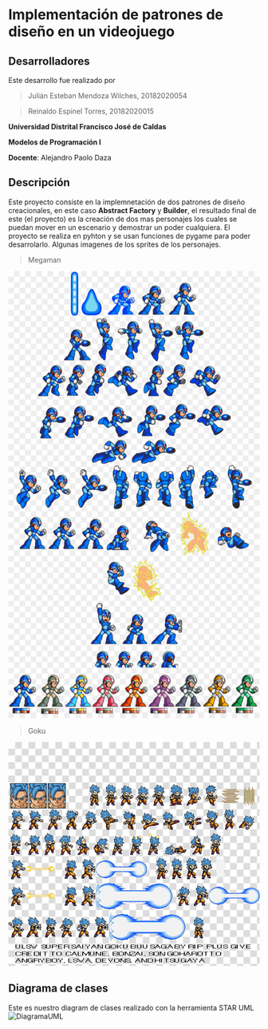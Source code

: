 # Implementación de patrones de diseño en un videojuego
## Desarrolladores
Este desarrollo fue realizado por 
> Julián Esteban Mendoza Wilches, 20182020054

> Reinaldo Espinel Torres, 20182020015

**Universidad Distrital Francisco José de Caldas**

**Modelos de Programación I**
 
 **Docente**: Alejandro Paolo Daza
## Descripción
Este proyecto consiste en la implemnetación de dos patrones de diseño creacionales, en este caso **Abstract Factory** y **Builder**, el resultado final de este (el proyecto) es la creación de  dos mas personajes los cuales se puedan mover en un escenario y demostrar un poder cualquiera. El proyecto se realiza en pyhton y se usan funciones de pygame para poder desarrolarlo.
Algunas imagenes de los sprites de los personajes.
> Megaman

![SpriteMegaman](megSprites/AllSprites.jpg)

>Goku

![SpriteGoku](gokuSprites/AllSprites.jpg)

## Diagrama de clases
Este es nuestro diagram de clases realizado con la herramienta STAR UML
![DiagramaUML](UML/DiagramaDeClases.jpg)